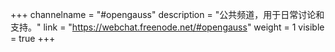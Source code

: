 +++
channelname = "#opengauss"
description = "公共频道，用于日常讨论和支持。"
link = "https://webchat.freenode.net/#opengauss"
weight =  1
visible = true
+++